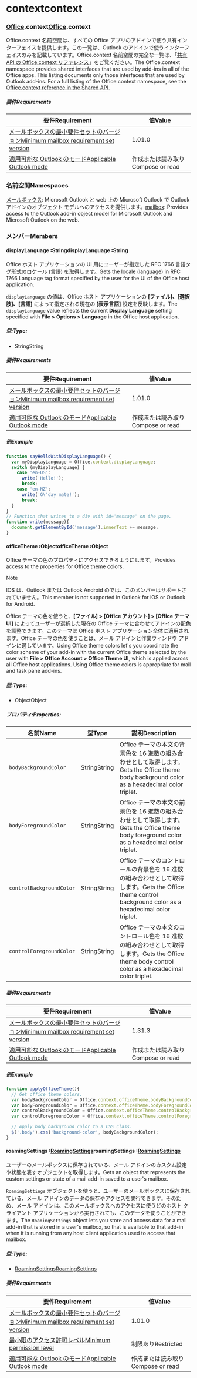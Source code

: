 
# <a name="context"></a><span data-ttu-id="e904a-101">context</span><span class="sxs-lookup"><span data-stu-id="e904a-101">context</span></span>

### <a name="officeofficemdcontext"></a><span data-ttu-id="e904a-102">[Office](Office.md).context</span><span class="sxs-lookup"><span data-stu-id="e904a-102">[Office](Office.md).context</span></span>

<span data-ttu-id="e904a-p101">Office.context 名前空間は、すべての Office アプリのアドインで使う共有インターフェイスを提供します。この一覧は、Outlook のアドインで使うインターフェイスのみを記載しています。Office.context 名前空間の完全な一覧は、「[共有 API の Office.context リファレンス](/javascript/api/office/office.context)」をご覧ください。</span><span class="sxs-lookup"><span data-stu-id="e904a-p101">The Office.context namespace provides shared interfaces that are used by add-ins in all of the Office apps. This listing documents only those interfaces that are used by Outlook add-ins. For a full listing of the Office.context namespace, see the [Office.context reference in the Shared API](/javascript/api/office/office.context).</span></span>

##### <a name="requirements"></a><span data-ttu-id="e904a-105">要件</span><span class="sxs-lookup"><span data-stu-id="e904a-105">Requirements</span></span>

|<span data-ttu-id="e904a-106">要件</span><span class="sxs-lookup"><span data-stu-id="e904a-106">Requirement</span></span>| <span data-ttu-id="e904a-107">値</span><span class="sxs-lookup"><span data-stu-id="e904a-107">Value</span></span>|
|---|---|
|[<span data-ttu-id="e904a-108">メールボックスの最小要件セットのバージョン</span><span class="sxs-lookup"><span data-stu-id="e904a-108">Minimum mailbox requirement set version</span></span>](/javascript/office/requirement-sets/outlook-api-requirement-sets)| <span data-ttu-id="e904a-109">1.0</span><span class="sxs-lookup"><span data-stu-id="e904a-109">1.0</span></span>|
|[<span data-ttu-id="e904a-110">適用可能な Outlook のモード</span><span class="sxs-lookup"><span data-stu-id="e904a-110">Applicable Outlook mode</span></span>](https://docs.microsoft.com/outlook/add-ins/#extension-points)| <span data-ttu-id="e904a-111">作成または読み取り</span><span class="sxs-lookup"><span data-stu-id="e904a-111">Compose or read</span></span>|

### <a name="namespaces"></a><span data-ttu-id="e904a-112">名前空間</span><span class="sxs-lookup"><span data-stu-id="e904a-112">Namespaces</span></span>

<span data-ttu-id="e904a-113">[メールボックス](office.context.mailbox.md): Microsoft Outlook と web 上の Microsoft Outlook で Outlook アドインのオブジェクト モデルへのアクセスを提供します。</span><span class="sxs-lookup"><span data-stu-id="e904a-113">[mailbox](office.context.mailbox.md): Provides access to the Outlook add-in object model for Microsoft Outlook and Microsoft Outlook on the web.</span></span>

### <a name="members"></a><span data-ttu-id="e904a-114">メンバー</span><span class="sxs-lookup"><span data-stu-id="e904a-114">Members</span></span>

####  <a name="displaylanguage-string"></a><span data-ttu-id="e904a-115">displayLanguage :String</span><span class="sxs-lookup"><span data-stu-id="e904a-115">displayLanguage :String</span></span>

<span data-ttu-id="e904a-116">Office ホスト アプリケーションの UI 用にユーザーが指定した RFC 1766 言語タグ形式のロケール (言語) を取得します。</span><span class="sxs-lookup"><span data-stu-id="e904a-116">Gets the locale (language) in RFC 1766 Language tag format specified by the user for the UI of the Office host application.</span></span>

<span data-ttu-id="e904a-117">`displayLanguage` の値は、Office ホスト アプリケーションの **[ファイル]、[選択肢]、[言語]** によって指定される現在の **[表示言語]** 設定を反映します。</span><span class="sxs-lookup"><span data-stu-id="e904a-117">The `displayLanguage` value reflects the current **Display Language** setting specified with **File > Options > Language** in the Office host application.</span></span>

##### <a name="type"></a><span data-ttu-id="e904a-118">型:</span><span class="sxs-lookup"><span data-stu-id="e904a-118">Type:</span></span>

*   <span data-ttu-id="e904a-119">String</span><span class="sxs-lookup"><span data-stu-id="e904a-119">String</span></span>

##### <a name="requirements"></a><span data-ttu-id="e904a-120">要件</span><span class="sxs-lookup"><span data-stu-id="e904a-120">Requirements</span></span>

|<span data-ttu-id="e904a-121">要件</span><span class="sxs-lookup"><span data-stu-id="e904a-121">Requirement</span></span>| <span data-ttu-id="e904a-122">値</span><span class="sxs-lookup"><span data-stu-id="e904a-122">Value</span></span>|
|---|---|
|[<span data-ttu-id="e904a-123">メールボックスの最小要件セットのバージョン</span><span class="sxs-lookup"><span data-stu-id="e904a-123">Minimum mailbox requirement set version</span></span>](/javascript/office/requirement-sets/outlook-api-requirement-sets)| <span data-ttu-id="e904a-124">1.0</span><span class="sxs-lookup"><span data-stu-id="e904a-124">1.0</span></span>|
|[<span data-ttu-id="e904a-125">適用可能な Outlook のモード</span><span class="sxs-lookup"><span data-stu-id="e904a-125">Applicable Outlook mode</span></span>](https://docs.microsoft.com/outlook/add-ins/#extension-points)| <span data-ttu-id="e904a-126">作成または読み取り</span><span class="sxs-lookup"><span data-stu-id="e904a-126">Compose or read</span></span>|

##### <a name="example"></a><span data-ttu-id="e904a-127">例</span><span class="sxs-lookup"><span data-stu-id="e904a-127">Example</span></span>

```js
function sayHelloWithDisplayLanguage() {
  var myDisplayLanguage = Office.context.displayLanguage;
  switch (myDisplayLanguage) {
    case 'en-US':
      write('Hello!');
      break;
    case 'en-NZ':
      write('G\'day mate!');
      break;
  }
}
// Function that writes to a div with id='message' on the page.
function write(message){
  document.getElementById('message').innerText += message;
}
```

####  <a name="officetheme-object"></a><span data-ttu-id="e904a-128">officeTheme :Object</span><span class="sxs-lookup"><span data-stu-id="e904a-128">officeTheme :Object</span></span>

<span data-ttu-id="e904a-129">Office テーマの色のプロパティにアクセスできるようにします。</span><span class="sxs-lookup"><span data-stu-id="e904a-129">Provides access to the properties for Office theme colors.</span></span>

> [!NOTE]
> <span data-ttu-id="e904a-130">IOS は、Outlook または Outlook Android のでは、このメンバーはサポートされていません。</span><span class="sxs-lookup"><span data-stu-id="e904a-130">This member is not supported in Outlook for iOS or Outlook for Android.</span></span>

<span data-ttu-id="e904a-p102">Office テーマの色を使うと、**[ファイル] > [Office アカウント] > [Office テーマ UI]** によってユーザーが選択した現在の Office テーマに合わせてアドインの配色を調整できます。このテーマは Office ホスト アプリケーション全体に適用されます。Office テーマの色を使うことは、メール アドインと作業ウィンドウ アドインに適しています。</span><span class="sxs-lookup"><span data-stu-id="e904a-p102">Using Office theme colors let's you coordinate the color scheme of your add-in with the current Office theme selected by the user with **File > Office Account > Office Theme UI**, which is applied across all Office host applications. Using Office theme colors is appropriate for mail and task pane add-ins.</span></span>

##### <a name="type"></a><span data-ttu-id="e904a-133">型:</span><span class="sxs-lookup"><span data-stu-id="e904a-133">Type:</span></span>

*   <span data-ttu-id="e904a-134">Object</span><span class="sxs-lookup"><span data-stu-id="e904a-134">Object</span></span>

##### <a name="properties"></a><span data-ttu-id="e904a-135">プロパティ:</span><span class="sxs-lookup"><span data-stu-id="e904a-135">Properties:</span></span>

|<span data-ttu-id="e904a-136">名前</span><span class="sxs-lookup"><span data-stu-id="e904a-136">Name</span></span>| <span data-ttu-id="e904a-137">型</span><span class="sxs-lookup"><span data-stu-id="e904a-137">Type</span></span>| <span data-ttu-id="e904a-138">説明</span><span class="sxs-lookup"><span data-stu-id="e904a-138">Description</span></span>|
|---|---|---|
|`bodyBackgroundColor`| <span data-ttu-id="e904a-139">String</span><span class="sxs-lookup"><span data-stu-id="e904a-139">String</span></span>|<span data-ttu-id="e904a-140">Office テーマの本文の背景色を 16 進数の組み合わせとして取得します。</span><span class="sxs-lookup"><span data-stu-id="e904a-140">Gets the Office theme body background color as a hexadecimal color triplet.</span></span>|
|`bodyForegroundColor`| <span data-ttu-id="e904a-141">String</span><span class="sxs-lookup"><span data-stu-id="e904a-141">String</span></span>|<span data-ttu-id="e904a-142">Office テーマの本文の前景色を 16 進数の組み合わせとして取得します。</span><span class="sxs-lookup"><span data-stu-id="e904a-142">Gets the Office theme body foreground color as a hexadecimal color triplet.</span></span>|
|`controlBackgroundColor`| <span data-ttu-id="e904a-143">String</span><span class="sxs-lookup"><span data-stu-id="e904a-143">String</span></span>|<span data-ttu-id="e904a-144">Office テーマのコントロールの背景色を 16 進数の組み合わせとして取得します。</span><span class="sxs-lookup"><span data-stu-id="e904a-144">Gets the Office theme control background color as a hexadecimal color triplet.</span></span>|
|`controlForegroundColor`| <span data-ttu-id="e904a-145">String</span><span class="sxs-lookup"><span data-stu-id="e904a-145">String</span></span>|<span data-ttu-id="e904a-146">Office テーマの本文のコントロール色を 16 進数の組み合わせとして取得します。</span><span class="sxs-lookup"><span data-stu-id="e904a-146">Gets the Office theme body control color as a hexadecimal color triplet.</span></span>|

##### <a name="requirements"></a><span data-ttu-id="e904a-147">要件</span><span class="sxs-lookup"><span data-stu-id="e904a-147">Requirements</span></span>

|<span data-ttu-id="e904a-148">要件</span><span class="sxs-lookup"><span data-stu-id="e904a-148">Requirement</span></span>| <span data-ttu-id="e904a-149">値</span><span class="sxs-lookup"><span data-stu-id="e904a-149">Value</span></span>|
|---|---|
|[<span data-ttu-id="e904a-150">メールボックスの最小要件セットのバージョン</span><span class="sxs-lookup"><span data-stu-id="e904a-150">Minimum mailbox requirement set version</span></span>](/javascript/office/requirement-sets/outlook-api-requirement-sets)| <span data-ttu-id="e904a-151">1.3</span><span class="sxs-lookup"><span data-stu-id="e904a-151">1.3</span></span>|
|[<span data-ttu-id="e904a-152">適用可能な Outlook のモード</span><span class="sxs-lookup"><span data-stu-id="e904a-152">Applicable Outlook mode</span></span>](https://docs.microsoft.com/outlook/add-ins/#extension-points)| <span data-ttu-id="e904a-153">作成または読み取り</span><span class="sxs-lookup"><span data-stu-id="e904a-153">Compose or read</span></span>|

##### <a name="example"></a><span data-ttu-id="e904a-154">例</span><span class="sxs-lookup"><span data-stu-id="e904a-154">Example</span></span>

```js
function applyOfficeTheme(){
  // Get office theme colors.
  var bodyBackgroundColor = Office.context.officeTheme.bodyBackgroundColor;
  var bodyForegroundColor = Office.context.officeTheme.bodyForegroundColor;
  var controlBackgroundColor = Office.context.officeTheme.controlBackgroundColor
  var controlForegroundColor = Office.context.officeTheme.controlForegroundColor;

  // Apply body background color to a CSS class.
  $('.body').css('background-color', bodyBackgroundColor);
}
```

####  <a name="roamingsettings-roamingsettingsjavascriptapioutlook14officeroamingsettings"></a><span data-ttu-id="e904a-155">roamingSettings :[RoamingSettings](/javascript/api/outlook_1_4/office.RoamingSettings)</span><span class="sxs-lookup"><span data-stu-id="e904a-155">roamingSettings :[RoamingSettings](/javascript/api/outlook_1_4/office.RoamingSettings)</span></span>

<span data-ttu-id="e904a-156">ユーザーのメールボックスに保存されている、メール アドインのカスタム設定や状態を表すオブジェクトを取得します。</span><span class="sxs-lookup"><span data-stu-id="e904a-156">Gets an object that represents the custom settings or state of a mail add-in saved to a user's mailbox.</span></span>

<span data-ttu-id="e904a-157">`RoamingSettings` オブジェクトを使うと、ユーザーのメールボックスに保存されている、メール アドインのデータの保存やアクセスを実行できます。そのため、メール アドインは、このメールボックスへのアクセスに使うどのホスト クライアント アプリケーションから実行されても、このデータを使うことができます。</span><span class="sxs-lookup"><span data-stu-id="e904a-157">The `RoamingSettings` object lets you store and access data for a mail add-in that is stored in a user's mailbox, so that is available to that add-in when it is running from any host client application used to access that mailbox.</span></span>

##### <a name="type"></a><span data-ttu-id="e904a-158">型:</span><span class="sxs-lookup"><span data-stu-id="e904a-158">Type:</span></span>

*   [<span data-ttu-id="e904a-159">RoamingSettings</span><span class="sxs-lookup"><span data-stu-id="e904a-159">RoamingSettings</span></span>](/javascript/api/outlook_1_4/office.RoamingSettings)

##### <a name="requirements"></a><span data-ttu-id="e904a-160">要件</span><span class="sxs-lookup"><span data-stu-id="e904a-160">Requirements</span></span>

|<span data-ttu-id="e904a-161">要件</span><span class="sxs-lookup"><span data-stu-id="e904a-161">Requirement</span></span>| <span data-ttu-id="e904a-162">値</span><span class="sxs-lookup"><span data-stu-id="e904a-162">Value</span></span>|
|---|---|
|[<span data-ttu-id="e904a-163">メールボックスの最小要件セットのバージョン</span><span class="sxs-lookup"><span data-stu-id="e904a-163">Minimum mailbox requirement set version</span></span>](/javascript/office/requirement-sets/outlook-api-requirement-sets)| <span data-ttu-id="e904a-164">1.0</span><span class="sxs-lookup"><span data-stu-id="e904a-164">1.0</span></span>|
|[<span data-ttu-id="e904a-165">最小限のアクセス許可レベル</span><span class="sxs-lookup"><span data-stu-id="e904a-165">Minimum permission level</span></span>](https://docs.microsoft.com/outlook/add-ins/understanding-outlook-add-in-permissions)| <span data-ttu-id="e904a-166">制限あり</span><span class="sxs-lookup"><span data-stu-id="e904a-166">Restricted</span></span>|
|[<span data-ttu-id="e904a-167">適用可能な Outlook のモード</span><span class="sxs-lookup"><span data-stu-id="e904a-167">Applicable Outlook mode</span></span>](https://docs.microsoft.com/outlook/add-ins/#extension-points)| <span data-ttu-id="e904a-168">作成または読み取り</span><span class="sxs-lookup"><span data-stu-id="e904a-168">Compose or read</span></span>|